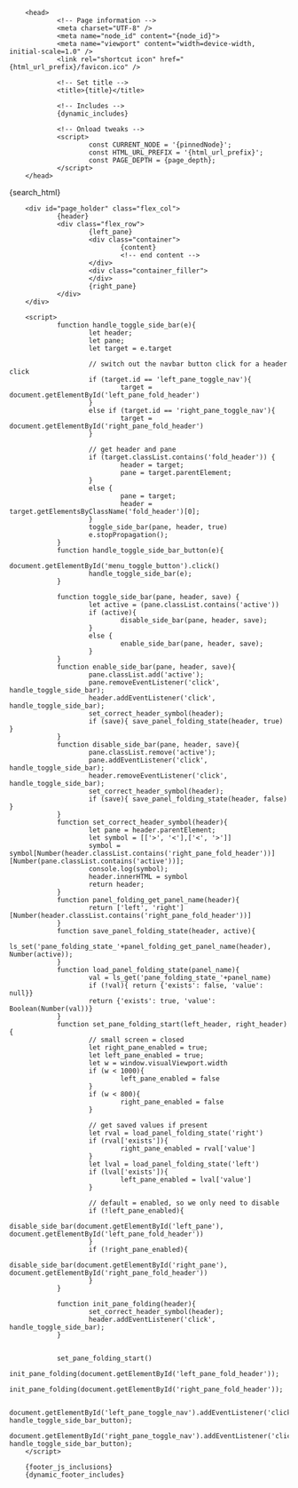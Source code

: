 <!DOCTYPE html>

<html lang="en">

        <head>
                <!-- Page information -->
                <meta charset="UTF-8" />
                <meta name="node_id" content="{node_id}">
                <meta name="viewport" content="width=device-width, initial-scale=1.0" />
                <link rel="shortcut icon" href="{html_url_prefix}/favicon.ico" />

                <!-- Set title -->
                <title>{title}</title>

                <!-- Includes -->
                {dynamic_includes}

                <!-- Onload tweaks -->
                <script>
                        const CURRENT_NODE = '{pinnedNode}';
                        const HTML_URL_PREFIX = '{html_url_prefix}';
                        const PAGE_DEPTH = {page_depth};
                </script>
        </head>

<body class="theme-obs-light">
        <div id="antiflash" style="display: none;"></div>
        <script>
                document.getElementById('antiflash').style.display = 'block';
        </script>
        {search_html}

        <div id="page_holder" class="flex_col">
                {header}
                <div class="flex_row">
                        {left_pane}
                        <div class="container">
                                {content}
                                <!-- end content -->
                        </div>
                        <div class="container_filler">
                        </div>
                        {right_pane}
                </div>
        </div>

        <script>
                function handle_toggle_side_bar(e){
                        let header;
                        let pane; 
                        let target = e.target

                        // switch out the navbar button click for a header click
                        if (target.id == 'left_pane_toggle_nav'){
                                target = document.getElementById('left_pane_fold_header')
                        }
                        else if (target.id == 'right_pane_toggle_nav'){
                                target = document.getElementById('right_pane_fold_header')
                        }

                        // get header and pane
                        if (target.classList.contains('fold_header')) {
                                header = target;
                                pane = target.parentElement;
                        }
                        else {
                                pane = target;
                                header = target.getElementsByClassName('fold_header')[0];
                        }
                        toggle_side_bar(pane, header, true)
                        e.stopPropagation();
                }
                function handle_toggle_side_bar_button(e){
                        document.getElementById('menu_toggle_button').click()
                        handle_toggle_side_bar(e);
                }

                function toggle_side_bar(pane, header, save) {
                        let active = (pane.classList.contains('active'))
                        if (active){
                                disable_side_bar(pane, header, save);
                        }
                        else {
                                enable_side_bar(pane, header, save);
                        }
                }
                function enable_side_bar(pane, header, save){
                        pane.classList.add('active');
                        pane.removeEventListener('click', handle_toggle_side_bar);
                        header.addEventListener('click', handle_toggle_side_bar);
                        set_correct_header_symbol(header);
                        if (save){ save_panel_folding_state(header, true) }
                }
                function disable_side_bar(pane, header, save){
                        pane.classList.remove('active');
                        pane.addEventListener('click', handle_toggle_side_bar);
                        header.removeEventListener('click', handle_toggle_side_bar);
                        set_correct_header_symbol(header);
                        if (save){ save_panel_folding_state(header, false) }
                }
                function set_correct_header_symbol(header){
                        let pane = header.parentElement;
                        let symbol = [['>', '<'],['<', '>']]
                        symbol = symbol[Number(header.classList.contains('right_pane_fold_header'))][Number(pane.classList.contains('active'))];
                        console.log(symbol);
                        header.innerHTML = symbol
                        return header;
                }
                function panel_folding_get_panel_name(header){
                        return ['left', 'right'][Number(header.classList.contains('right_pane_fold_header'))]
                }
                function save_panel_folding_state(header, active){
                        ls_set('pane_folding_state_'+panel_folding_get_panel_name(header), Number(active));
                }
                function load_panel_folding_state(panel_name){
                        val = ls_get('pane_folding_state_'+panel_name)
                        if (!val){ return {'exists': false, 'value': null}}
                        return {'exists': true, 'value': Boolean(Number(val))}
                }
                function set_pane_folding_start(left_header, right_header){
                        // small screen = closed
                        let right_pane_enabled = true;
                        let left_pane_enabled = true;
                        let w = window.visualViewport.width
                        if (w < 1000){
                                left_pane_enabled = false
                        }
                        if (w < 800){
                                right_pane_enabled = false
                        }

                        // get saved values if present
                        let rval = load_panel_folding_state('right')
                        if (rval['exists']){
                                right_pane_enabled = rval['value']
                        }
                        let lval = load_panel_folding_state('left')
                        if (lval['exists']){
                                left_pane_enabled = lval['value']
                        }

                        // default = enabled, so we only need to disable
                        if (!left_pane_enabled){
                                disable_side_bar(document.getElementById('left_pane'), document.getElementById('left_pane_fold_header'))
                        }
                        if (!right_pane_enabled){
                                disable_side_bar(document.getElementById('right_pane'), document.getElementById('right_pane_fold_header'))
                        }
                }

                function init_pane_folding(header){
                        set_correct_header_symbol(header);
                        header.addEventListener('click', handle_toggle_side_bar);
                }
                
                
                set_pane_folding_start()
                init_pane_folding(document.getElementById('left_pane_fold_header'));
                init_pane_folding(document.getElementById('right_pane_fold_header'));

                document.getElementById('left_pane_toggle_nav').addEventListener('click', handle_toggle_side_bar_button);
                document.getElementById('right_pane_toggle_nav').addEventListener('click', handle_toggle_side_bar_button);
        </script>

        {footer_js_inclusions}
        {dynamic_footer_includes}



</body>
</html>